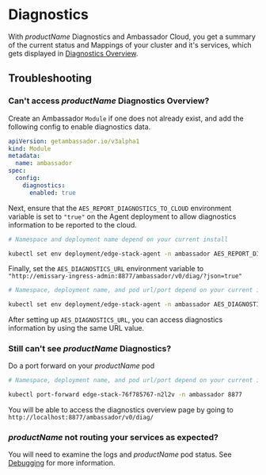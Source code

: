 # Diagnostics

With $productName$ Diagnostics and Ambassador Cloud, you get a summary of the current status and Mappings of your cluster and it's services, which gets displayed
in [Diagnostics Overview](https://www.getambassador.io/docs/cloud/latest/diagnostics-ui/view-diagnostics/).

## Troubleshooting

### Can't access $productName$ Diagnostics Overview?

Create an Ambassador `Module` if one does not already exist, and add the following config to enable diagnostics data.

```yaml
apiVersion: getambassador.io/v3alpha1
kind: Module
metadata:
  name: ambassador
spec:
  config:
    diagnostics:
      enabled: true
```
Next, ensure that the <code>AES_REPORT_DIAGNOSTICS_TO_CLOUD</code> environment variable is set to `"true"` on the Agent deployment to allow diagnostics information to be reported to the cloud.

  ```bash
  # Namespace and deployment name depend on your current install

  kubectl set env deployment/edge-stack-agent -n ambassador AES_REPORT_DIAGNOSTICS_TO_CLOUD="true"
  ```

Finally, set the `AES_DIAGNOSTICS_URL` environment variable to `"http://emissary-ingress-admin:8877/ambassador/v0/diag/?json=true"`

  ```bash
  # Namespace, deployment name, and pod url/port depend on your current install

  kubectl set env deployment/edge-stack-agent -n ambassador AES_DIAGNOSTICS_URL="http://emissary-ingress-admin:8877/ambassador/v0/diag/?json=true"
  ```

After setting up `AES_DIAGNOSTICS_URL`, you can access diagnostics information by using the same URL value. 

### Still can't see $productName$ Diagnostics?

Do a port forward on your $productName$ pod

  ```bash
  # Namespace, deployment name, and pod url/port depend on your current install

  kubectl port-forward edge-stack-76f785767-n2l2v -n ambassador 8877
  ```

You will be able to access the diagnostics overview page by going to `http://localhost:8877/ambassador/v0/diag/`

### $productName$ not routing your services as expected?

You will need to examine the logs and $productName$ pod status. See [Debugging](../debugging) for more information.
